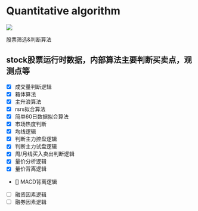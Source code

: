 # Quantitative algorithm
<a href="https://github.com/Stock-Fund/XCrawler/"><img src="https://img.shields.io/badge/Project-XCrawler-blue"></a>

股票筛选&判断算法
## stock股票运行时数据，内部算法主要判断买卖点，观测点等
- [x] 成交量判断逻辑
- [x] 箱体算法
- [x] 主升浪算法
- [x] rsrs拟合算法
- [x] 简单60日数据拟合算法
- [x]  市场热度判断
- [x] 均线逻辑
- [x] 判断主力控盘逻辑
- [x] 判断主力试盘逻辑
- [x] 周/月线买入卖出判断逻辑
- [x] 量价分析逻辑
- [x] 量价背离逻辑
- [] MACD背离逻辑
- [ ] 融资因素逻辑
- [ ] 融券因素逻辑
